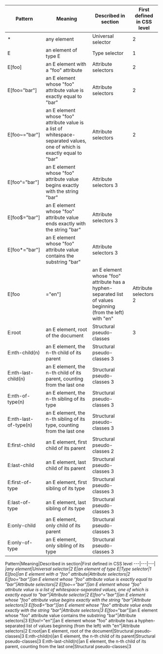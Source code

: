 
|Pattern            |Meaning                                      |Described in section              |First defined in CSS level|
|-------------------|---------------------------------------------|----------------------------------|--------------------------|
|*                  |any element                                  |Universal selector                |2                         |
|E                  |an element of type E                         |Type selector                     |1                         |
|E[foo]             |an E element with a "foo" attribute          |Attribute selectors               |2
|E[foo="bar"]       |an E element whose "foo" attribute value is exactly equal to "bar"|Attribute selectors|2
|E[foo~="bar"]      |an E element whose "foo" attribute value is a list of whitespace-separated values, one of which is exactly equal to "bar"|Attribute selectors|2
|E[foo^="bar"]      |an E element whose "foo" attribute value begins exactly with the string "bar"	|Attribute selectors	3
|E[foo$="bar"]      |an E element whose "foo" attribute value ends exactly with the string "bar"	|Attribute selectors	3
|E[foo*="bar"]      |an E element whose "foo" attribute value contains the substring "bar"	|Attribute selectors	3
|E[foo|="en"]       |an E element whose "foo" attribute has a hyphen-separated list of values beginning (from the left) with "en"	|Attribute selectors	2
|E:root             |an E element, root of the document	|Structural pseudo-classes	|3
|E:nth-child(n)     |an E element, the n-th child of its parent	|Structural pseudo-classes	3
|E:nth-last-child(n)	|an E element, the n-th child of its parent, counting from the last one	|Structural pseudo-classes	3
|E:nth-of-type(n)	|an E element, the n-th sibling of its type	|Structural pseudo-classes	3
|E:nth-last-of-type(n)	|an E element, the n-th sibling of its type, counting from the last one	|Structural pseudo-classes	3
|E:first-child	|an E element, first child of its parent	|Structural pseudo-classes	2
|E:last-child	|an E element, last child of its parent	|Structural pseudo-classes	3
|E:first-of-type	|an E element, first sibling of its type	|Structural pseudo-classes	3
|E:last-of-type	|an E element, last sibling of its type	|Structural pseudo-classes	3
|E:only-child	|an E element, only child of its parent	|Structural pseudo-classes	3
|E:only-of-type	|an E element, only sibling of its type	|Structural pseudo-classes	3





Pattern|Meaning|Described in section|First defined in CSS level
---|---|---|
*|any element|Universal selector|2
E|an element of type E|Type selector|1
E[foo]|an E element with a "foo" attribute|Attribute selectors|2
E[foo="bar"]|an E element whose "foo" attribute value is exactly equal to "bar"|Attribute selectors|2
E[foo~="bar"]|an E element whose "foo" attribute value is a list of whitespace-separated values, one of which is exactly equal to "bar"|Attribute selector|2
E[foo^="bar"]|an E element whose "foo" attribute value begins exactly with the string "bar"|Attribute selectors|3
E[foo$="bar"]|an E element whose "foo" attribute value ends exactly with the string "bar"|Attribute selectors|3
E[foo*="bar"]|an E element whose "foo" attribute value contains the substring "bar"|Attribute selectors|3
E[foo!="en"]|an E element whose "foo" attribute has a hyphen-separated list of values beginning (from the left) with "en"|Attribute selectors|2
E:root|an E element, root of the document|Structural pseudo-classes|3
E:nth-child(n)|an E element, the n-th child of its parent|Structural pseudo-classes|3
E:nth-last-child(n)|an E element, the n-th child of its parent, counting from the last one|Structural pseudo-classes|3

































